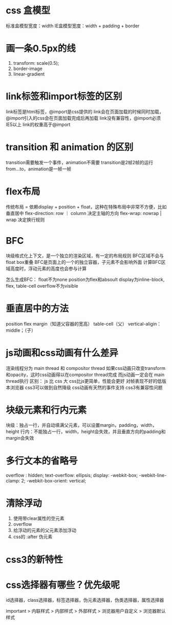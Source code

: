 # css 盒模型
标准盒模型宽度：width
IE盒模型宽度：width + padding + border

# 画一条0.5px的线
1. transform: scale(0.5);
2. border-image
3. linear-gradient

# link标签和import标签的区别
link标签是html标签，@import是css提供的
link会在页面加载的时候同时加载，@import引入的css会在页面加载完成后再加载
link没有兼容性，@import必须IE5以上
link的权重高于@import

# transition 和 animation 的区别
transition需要触发一个事件，animation不需要
transition是2帧2帧的运行 from...to，animation是一帧一帧

# flex布局
传统布局 = 依赖display + position + float，这种在特殊布局中非常不方便，比如垂直居中
flex-direction: row ｜ column 决定主轴的方向
flex-wrap: nowrap | wrap 决定换行规则

# BFC
块级格式化上下文，是一个独立的渲染区域，有一定的布局规则
BFC区域不会与float box重叠
BFC是页面上的一个的独立容器，子元素不会影响外面
计算BFC区域高度时，浮动元素的高度也会参与计算

怎么生成BFC：
float不为none
position为flex和absoult
display为inline-block, flex, table-cell
overflow不为visible

# 垂直居中的方法
position
flex
margin（知道父容器的宽高）
table-cell（父） vertical-aligin： middle；（子）

# js动画和css动画有什么差异
渲染线程分为 main thread 和 compositor thread
如果css动画只改变transform和opacity，这时css动画得以在compositor thread完成
而js动画一定会在 main thread执行
区别：
  js 比 css 大
  css比js更简单，性能会更好
  对帧表现不好的低版本浏览器 css3可以做到自然降级
  css动画有天然的事件支持
  css3有兼容性问题

# 块级元素和行内元素
块级：独占一行，并自动填满父元素，可以设置margin，padding，width，height
行内：不能独占一行，width，height会失效，并且垂直方向的padding和margin会失效

# 多行文本的省略号
overflow : hidden;
text-overflow: ellipsis;
display: -webkit-box;
-webkit-line-clamp: 2;
-webkit-box-orient: vertical;

# 清除浮动
1. 使用带clear属性的空元素
2. overflow
3. 给浮动的元素的父元素添加浮动
4. css的 :after 伪元素

# css3的新特性


# css选择器有哪些？优先级呢
id选择器，class选择器，标签选择器，伪元素选择器，伪类选择器，属性选择器

important > 内联样式 > 内部样式 > 外部样式 > 浏览器用户自定义 > 浏览器默认样式
